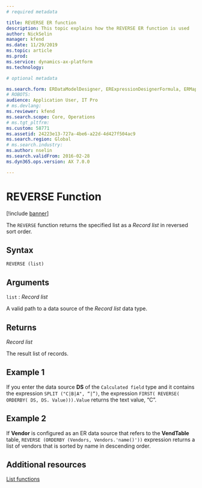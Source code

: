 ```yaml
---
# required metadata

title: REVERSE ER function
description: This topic explains how the REVERSE ER function is used
author: NickSelin
manager: kfend
ms.date: 11/29/2019
ms.topic: article
ms.prod: 
ms.service: dynamics-ax-platform
ms.technology: 

# optional metadata

ms.search.form: ERDataModelDesigner, ERExpressionDesignerFormula, ERMappedFormatDesigner, ERModelMappingDesigner
# ROBOTS: 
audience: Application User, IT Pro
# ms.devlang: 
ms.reviewer: kfend
ms.search.scope: Core, Operations
# ms.tgt_pltfrm: 
ms.custom: 58771
ms.assetid: 24223e13-727a-4be6-a22d-4d427f504ac9
ms.search.region: Global
# ms.search.industry: 
ms.author: nselin
ms.search.validFrom: 2016-02-28
ms.dyn365.ops.version: AX 7.0.0

---
```


# <a name="REVERSE">REVERSE Function</a>

[!include [banner](../includes/banner.md)]

The `REVERSE` function returns the specified list as a *Record list* in reversed sort order.

## Syntax

```
REVERSE (list)
```

## Arguments

`list` : *Record list*

A valid path to a data source of the *Record list* data type.

## Returns

*Record list*

The result list of records.

## Example 1

If you enter the data source **DS** of the `Calculated field` type and it contains the expression `SPLIT ("C|B|A", “|”)`, the expression `FIRST( REVERSE( ORDERBY( DS, DS. Value))).Value` returns the text value, “C”.

## Example 2

If **Vendor** is configured as an ER data source that refers to the **VendTable** table, `REVERSE (ORDERBY (Vendors, Vendors.'name()'))` expression returns a list of vendors that is sorted by name in descending order.

## Additional resources

[List functions](er-functions-category-list.md)
